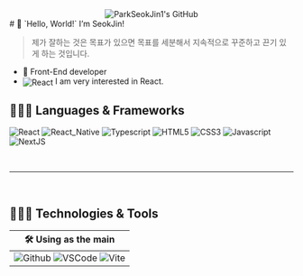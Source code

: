 <div align=center> 
  <img align="center" src="https://capsule-render.vercel.app/api?type=waving&color=gradient&height=280&section=header&text=Park%20SeokJin&fontSize=84&customColorList=12,24&desc=Front-End%20Developer&fontAlignY=39&descAlignY=62&animation=fadeIn" alt="ParkSeokJin1's GitHub" />
</div>
# 👋 `Hello, World!` I’m SeokJin!

> 제가 잘하는 것은 목표가 있으면 목표를 세분해서 지속적으로 꾸준하고 끈기 있게 하는 것입니다.

- 🌱  Front-End developer 
-  <img align="center" src="https://img.shields.io/badge/React-61DAFB?logo=React&logoColor=black&style=flat" alt="React" /> I am very interested in React.


## 🧑🏻‍💻 Languages & Frameworks

![React](https://img.shields.io/badge/React-61DAFB?logo=React&logoColor=black&style=for-the-badge)
![React_Native](https://img.shields.io/badge/React_Native-61DAFB?logo=React&logoColor=black&style=for-the-badge)
![Typescript](https://img.shields.io/badge/Typescript-3178C6?logo=Typescript&logoColor=white&style=for-the-badge)
![HTML5](https://img.shields.io/badge/HTML5-E34F26?logo=html5&logoColor=white&style=for-the-badge)
![CSS3](https://img.shields.io/badge/CSS3-1572B6?logo=CSS3&logoColor=white&style=for-the-badge)
![Javascript](https://img.shields.io/badge/Javascript-F7DF1E?logo=Javascript&logoColor=black&style=for-the-badge)
![NextJS](https://img.shields.io/badge/Next.js-000000?logo=Next.js&logoColor=white&style=for-the-badge)

<br />

---

<br />

## 🧑🏻‍🔧 Technologies & Tools

| 🛠️ Using as the main | 
| -------------------- |
| ![Github](https://img.shields.io/badge/Github-000000?logo=Github&logoColor=white&style=for-the-badge) ![VSCode](https://img.shields.io/badge/VS_Code-007ACC?logo=visualstudiocode&logoColor=white&style=for-the-badge) ![Vite](https://img.shields.io/badge/Vite-646CFF?logo=Vite&logoColor=white&style=for-the-badge) 



